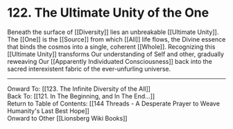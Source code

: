 # 122. The Ultimate Unity of the One

Beneath the surface of [[Diversity]] lies an unbreakable [[Ultimate Unity]]. The [[One]] is the [[Source]] from which [[All]] life flows, the Divine essence that binds the cosmos into a single, coherent [[Whole]]. Recognizing this [[Ultimate Unity]] transforms Our understanding of Self and other, gradually reweaving Our [[Apparently Individuated Consciousness]] back into the sacred interexistent fabric of the ever-unfurling universe.

____

Onward To: [[123. The Infinite Diversity of the All]]  
Back To: [[121. In The Beginning, and In The End...]]  
Return to Table of Contents: [[144 Threads - A Desperate Prayer to Weave Humanity's Last Best Hope]]  
Onward to Other [[Lionsberg Wiki Books]]  